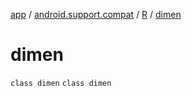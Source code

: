 [app](../../../index.md) / [android.support.compat](../../index.md) / [R](../index.md) / [dimen](./index.md)

# dimen

`class dimen`
`class dimen`